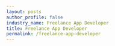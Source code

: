 ```yaml
---
layout: posts 
author_profile: false 
industry_name: Freelance App Developer
title: Freelance App Developer
permalink: /freelance-app-developer
---
```

